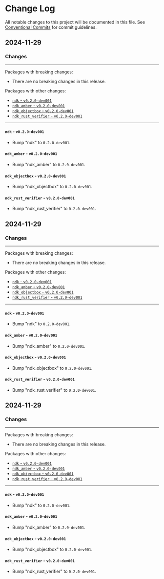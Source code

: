 # Change Log

All notable changes to this project will be documented in this file.
See [Conventional Commits](https://conventionalcommits.org) for commit guidelines.

## 2024-11-29

### Changes

---

Packages with breaking changes:

 - There are no breaking changes in this release.

Packages with other changes:

 - [`ndk` - `v0.2.0-dev001`](#ndk---v020-dev001)
 - [`ndk_amber` - `v0.2.0-dev001`](#ndk_amber---v020-dev001)
 - [`ndk_objectbox` - `v0.2.0-dev001`](#ndk_objectbox---v020-dev001)
 - [`ndk_rust_verifier` - `v0.2.0-dev001`](#ndk_rust_verifier---v020-dev001)

---

#### `ndk` - `v0.2.0-dev001`

 - Bump "ndk" to `0.2.0-dev001`.

#### `ndk_amber` - `v0.2.0-dev001`

 - Bump "ndk_amber" to `0.2.0-dev001`.

#### `ndk_objectbox` - `v0.2.0-dev001`

 - Bump "ndk_objectbox" to `0.2.0-dev001`.

#### `ndk_rust_verifier` - `v0.2.0-dev001`

 - Bump "ndk_rust_verifier" to `0.2.0-dev001`.


## 2024-11-29

### Changes

---

Packages with breaking changes:

 - There are no breaking changes in this release.

Packages with other changes:

 - [`ndk` - `v0.2.0-dev001`](#ndk---v020-dev001)
 - [`ndk_amber` - `v0.2.0-dev001`](#ndk_amber---v020-dev001)
 - [`ndk_objectbox` - `v0.2.0-dev001`](#ndk_objectbox---v020-dev001)
 - [`ndk_rust_verifier` - `v0.2.0-dev001`](#ndk_rust_verifier---v020-dev001)

---

#### `ndk` - `v0.2.0-dev001`

 - Bump "ndk" to `0.2.0-dev001`.

#### `ndk_amber` - `v0.2.0-dev001`

 - Bump "ndk_amber" to `0.2.0-dev001`.

#### `ndk_objectbox` - `v0.2.0-dev001`

 - Bump "ndk_objectbox" to `0.2.0-dev001`.

#### `ndk_rust_verifier` - `v0.2.0-dev001`

 - Bump "ndk_rust_verifier" to `0.2.0-dev001`.


## 2024-11-29

### Changes

---

Packages with breaking changes:

 - There are no breaking changes in this release.

Packages with other changes:

 - [`ndk` - `v0.2.0-dev001`](#ndk---v020-dev001)
 - [`ndk_amber` - `v0.2.0-dev001`](#ndk_amber---v020-dev001)
 - [`ndk_objectbox` - `v0.2.0-dev001`](#ndk_objectbox---v020-dev001)
 - [`ndk_rust_verifier` - `v0.2.0-dev001`](#ndk_rust_verifier---v020-dev001)

---

#### `ndk` - `v0.2.0-dev001`

 - Bump "ndk" to `0.2.0-dev001`.

#### `ndk_amber` - `v0.2.0-dev001`

 - Bump "ndk_amber" to `0.2.0-dev001`.

#### `ndk_objectbox` - `v0.2.0-dev001`

 - Bump "ndk_objectbox" to `0.2.0-dev001`.

#### `ndk_rust_verifier` - `v0.2.0-dev001`

 - Bump "ndk_rust_verifier" to `0.2.0-dev001`.

